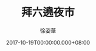 ---
issue: 246
title: 拜六遶夜市
author: 徐姿華
language: 大埔
date: 2017-10-19T00:00:00.000+08:00
topic: 抒懷
difficulty: 2
wikidata: Q98096118
wikidata_link: https://www.wikidata.org/wiki/Q98096118
---